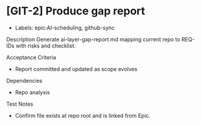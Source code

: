 # [GIT-2] Produce gap report

- Labels: epic:AI-scheduling, github-sync

Description
Generate ai-layer-gap-report.md mapping current repo to REQ-IDs with risks and checklist.

Acceptance Criteria
- Report committed and updated as scope evolves

Dependencies
- Repo analysis

Test Notes
- Confirm file exists at repo root and is linked from Epic.
